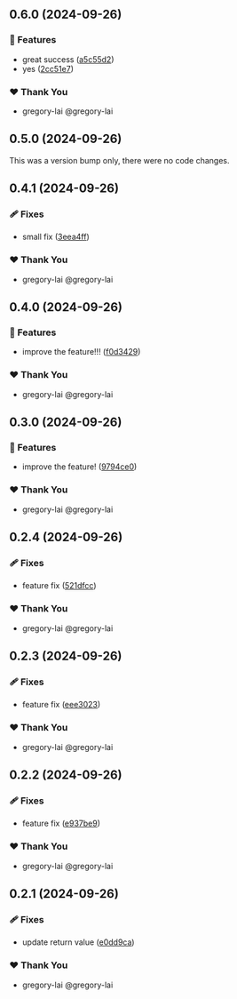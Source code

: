 ## 0.6.0 (2024-09-26)


### 🚀 Features

- great success ([a5c55d2](https://github.com/gregory-lai/mono-demo/commit/a5c55d2))
- yes ([2cc51e7](https://github.com/gregory-lai/mono-demo/commit/2cc51e7))

### ❤️  Thank You

- gregory-lai @gregory-lai

## 0.5.0 (2024-09-26)

This was a version bump only, there were no code changes.

## 0.4.1 (2024-09-26)


### 🩹 Fixes

- small fix ([3eea4ff](https://github.com/gregory-lai/mono-demo/commit/3eea4ff))

### ❤️  Thank You

- gregory-lai @gregory-lai

## 0.4.0 (2024-09-26)


### 🚀 Features

- improve the feature!!! ([f0d3429](https://github.com/gregory-lai/mono-demo/commit/f0d3429))

### ❤️  Thank You

- gregory-lai @gregory-lai

## 0.3.0 (2024-09-26)


### 🚀 Features

- improve the feature! ([9794ce0](https://github.com/gregory-lai/mono-demo/commit/9794ce0))

### ❤️  Thank You

- gregory-lai @gregory-lai

## 0.2.4 (2024-09-26)


### 🩹 Fixes

- feature fix ([521dfcc](https://github.com/gregory-lai/mono-demo/commit/521dfcc))

### ❤️  Thank You

- gregory-lai @gregory-lai

## 0.2.3 (2024-09-26)


### 🩹 Fixes

- feature fix ([eee3023](https://github.com/gregory-lai/mono-demo/commit/eee3023))

### ❤️  Thank You

- gregory-lai @gregory-lai

## 0.2.2 (2024-09-26)


### 🩹 Fixes

- feature fix ([e937be9](https://github.com/gregory-lai/mono-demo/commit/e937be9))

### ❤️  Thank You

- gregory-lai @gregory-lai

## 0.2.1 (2024-09-26)


### 🩹 Fixes

- update return value ([e0dd9ca](https://github.com/gregory-lai/mono-demo/commit/e0dd9ca))

### ❤️  Thank You

- gregory-lai @gregory-lai
